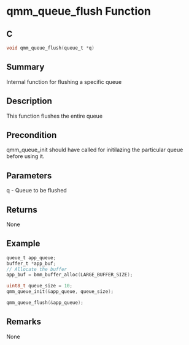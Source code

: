 # qmm_queue_flush Function

## C

```c
void qmm_queue_flush(queue_t *q)
```

## Summary

Internal function for flushing a specific queue  

## Description

This function flushes the entire queue

## Precondition

qmm_queue_init should have called for initilazing the particular queue before using it.  

## Parameters

q 	- Queue to be flushed  

## Returns

None  

## Example

```c
queue_t app_queue;
buffer_t *app_buf;
// Allocate the buffer
app_buf = bmm_buffer_alloc(LARGE_BUFFER_SIZE);

uint8_t queue_size = 10;
qmm_queue_init(&app_queue, queue_size);

qmm_queue_flush(&app_queue);
```

## Remarks

None 



